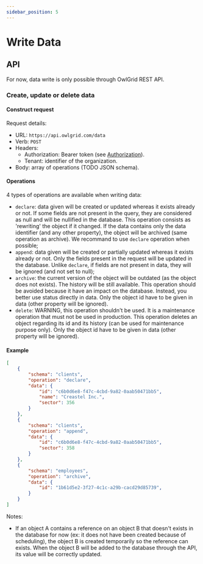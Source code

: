 ```yaml
---
sidebar_position: 5
---
```


# Write Data

## API

For now, data write is only possible through OwlGrid REST API.

### Create, update or delete data

#### Construct request

Request details:
- URL: `https://api.owlgrid.com/data`
- Verb: `POST`
- Headers:
  - Authorization: Bearer token (see [Authorization](/docs/references/api#authorization)).
  - Tenant: identifier of the organization.
- Body: array of operations (TODO JSON schema).

#### Operations

4 types of operations are available when writing data:
- `declare`: data given will be created or updated whereas it exists already or not. If some fields are not present in the query, they are considered as null and will be nullified in the database. This operation consists as 'rewriting' the object if it changed. If the data contains only the data identifier (and any other property), the object will be archived (same operation as archive). We recommand to use `declare` operation when possible;
- `append`: data given will be created or partially updated whereas it exists already or not. Only the fields present in the request will be updated in the database. Unlike `declare`, if fields are not present in data, they will be ignored (and not set to null);
- `archive`: the current version of the object will be outdated (as the object does not exists). The history will be still available. This operation should be avoided because it have an impact on the database. Instead, you better use status directly in data. Only the object id have to be given in data (other property will be ignored).
- `delete`: WARNING, this operation shouldn't be used. It is a maintenance operation that must not be used in production. This operation deletes an object regarding its id and its history (can be used for maintenance purpose only). Only the object id have to be given in data (other property will be ignored).

#### Example

```json
[
    {
        "schema": "clients",
        "operation": "declare",
        "data": {
            "id": "c6b0d6e8-f47c-4cbd-9a82-0aab50471bb5",
            "name": "Creastel Inc.",
            "sector": 356
        }
    },
    {
        "schema": "clients",
        "operation": "append",
        "data": {
            "id": "c6b0d6e8-f47c-4cbd-9a82-0aab50471bb5",
            "sector": 358
        }
    },
    {
        "schema": "employees",
        "operation": "archive",
        "data": {
            "id": "1b61d5e2-3f27-4c1c-a29b-cacd29d85739",
        }
    }
]
```

Notes:
- If an object A contains a reference on an object B that doesn't exists in the database for now (ex: it does not have been created because of scheduling), the object B is created temporarily so the reference can exists. When the object B will be added to the database through the API, its value will be correctly updated.
